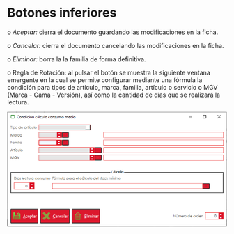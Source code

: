 # Botones inferiores

o _Aceptar:_ cierra el documento guardando las modificaciones en la ficha.

o _Cancelar:_ cierra el documento cancelando las modificaciones en la ficha.

o _Eliminar:_ borra la la familia de forma definitiva.

o Regla de Rotación: al pulsar el botón se muestra la siguiente ventana emergente en la cual se permite configurar mediante una fórmula la condición para tipos de artículo, marca, familia, artículo o servicio o MGV (Marca - Gama - Versión), así como la cantidad de días que se realizará la lectura.

![](<../../../../.gitbook/assets/image (534).png>)
